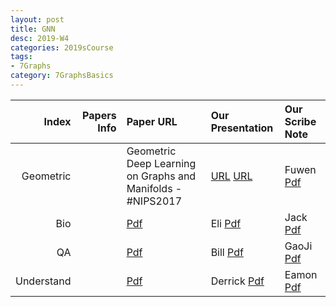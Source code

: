 ```yaml
---
layout: post
title: GNN   
desc: 2019-W4
categories: 2019sCourse
tags:
- 7Graphs
category: 7GraphsBasics
---
```


| Index | Papers Info | Paper URL| Our Presentation |Our Scribe Note |
| -----: | -------------------------------: | :----- | :----- | :----- | 
| Geometric |      | Geometric Deep Learning on Graphs and Manifolds - #NIPS2017  |  [URL](https://www.youtube.com/watch?v=LvmjbXZyoP0)  [URL](http://geometricdeeplearning.com/) | Fuwen [Pdf]() | Arshdeep [Pdf]() | 
| Bio |      | [Pdf]() | Eli [Pdf]() | Jack [Pdf]() | 
| QA |      | [Pdf]() | Bill [Pdf]() | GaoJi [Pdf]() | 
| Understand |      | [Pdf]() | Derrick [Pdf]() | Eamon [Pdf]() | 


